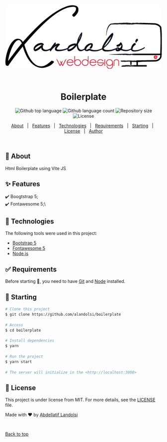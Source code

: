 <div align="center" id="top">
  <img src="./.github/Landolsi_Webdesign_Logo_klein.png" alt="Boilerplate" />

  &#xa0;

  <!-- <a href="https://boilerplate.netlify.app">Demo</a> -->
</div>

<h1 align="center">Boilerplate</h1>

<p align="center">
  <img alt="Github top language" src="https://img.shields.io/github/languages/top/alandolsi/boilerplate?color=56BEB8">

  <img alt="Github language count" src="https://img.shields.io/github/languages/count/alandolsi/boilerplate?color=56BEB8">

  <img alt="Repository size" src="https://img.shields.io/github/repo-size/alandolsi/boilerplate?color=56BEB8">

  <img alt="License" src="https://img.shields.io/github/license/alandolsi/boilerplate?color=56BEB8">

  <!-- <img alt="Github issues" src="https://img.shields.io/github/issues/alandolsi/boilerplate?color=56BEB8" /> -->

  <!-- <img alt="Github forks" src="https://img.shields.io/github/forks/alandolsi/boilerplate?color=56BEB8" /> -->

  <!-- <img alt="Github stars" src="https://img.shields.io/github/stars/alandolsi/boilerplate?color=56BEB8" /> -->
</p>

<!-- Status -->

<!-- <h4 align="center">
	🚧  Boilerplate 🚀 Under construction...  🚧
</h4>

<hr> -->

<p align="center">
  <a href="#dart-about">About</a> &#xa0; | &#xa0;
  <a href="#sparkles-features">Features</a> &#xa0; | &#xa0;
  <a href="#rocket-technologies">Technologies</a> &#xa0; | &#xa0;
  <a href="#white_check_mark-requirements">Requirements</a> &#xa0; | &#xa0;
  <a href="#checkered_flag-starting">Starting</a> &#xa0; | &#xa0;
  <a href="#memo-license">License</a> &#xa0; | &#xa0;
  <a href="https://github.com/alandolsi" target="_blank">Author</a>
</p>

<br>

## :dart: About ##

Html Boilerplate using Vite JS

## :sparkles: Features ##

:heavy_check_mark: Boogtstrap 5;\
:heavy_check_mark: Fontawesome 5;\

## :rocket: Technologies ##

The following tools were used in this project:

- [Bootstrap 5](https://getbootstrap.com/docs/5.0/)
- [Fontawesome 5](https://fontawesome.com/)
- [Node.js](https://nodejs.org/en/)

## :white_check_mark: Requirements ##

Before starting :checkered_flag:, you need to have [Git](https://git-scm.com) and [Node](https://nodejs.org/en/) installed.

## :checkered_flag: Starting ##

```bash
# Clone this project
$ git clone https://github.com/alandolsi/boilerplate

# Access
$ cd boilerplate

# Install dependencies
$ yarn

# Run the project
$ yarn start

# The server will initialize in the <http://localhost:3000>
```

## :memo: License ##

This project is under license from MIT. For more details, see the [LICENSE](LICENSE.md) file.


Made with :heart: by <a href="https://github.com/alandolsi" target="_blank">Abdellatif Landolsi</a>

&#xa0;

<a href="#top">Back to top</a>
